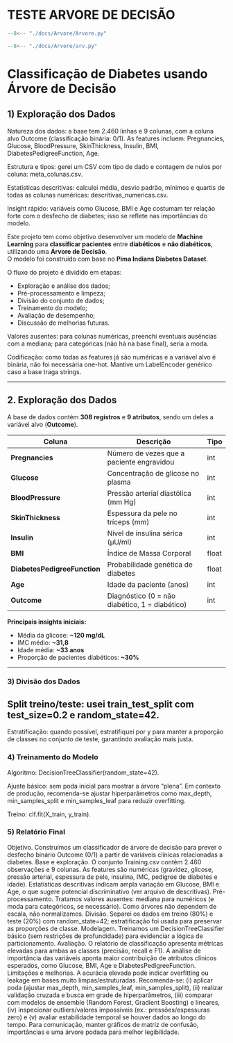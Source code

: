 # TESTE ARVORE DE DECISÃO


``` python exec="on" html="1"
--8<-- "./docs/Arvore/Arvore.py"
```

``` python exec="on" html="1"
--8<-- "./docs/Arvore/arv.py"
```

# Classificação de Diabetes usando Árvore de Decisão

## 1) Exploração dos Dados

Natureza dos dados: a base tem 2.460 linhas e 9 colunas, com a coluna alvo Outcome (classificação binária: 0/1). As features incluem: Pregnancies, Glucose, BloodPressure, SkinThickness, Insulin, BMI, DiabetesPedigreeFunction, Age.

Estrutura e tipos: gerei um CSV com tipo de dado e contagem de nulos por coluna: meta_colunas.csv.

Estatísticas descritivas: calculei média, desvio padrão, mínimos e quartis de todas as colunas numéricas: descritivas_numericas.csv.

Insight rápido: variáveis como Glucose, BMI e Age costumam ter relação forte com o desfecho de diabetes; isso se reflete nas importâncias do modelo.


Este projeto tem como objetivo desenvolver um modelo de **Machine Learning** para **classificar pacientes** entre **diabéticos** e **não diabéticos**, utilizando uma **Árvore de Decisão**.  
O modelo foi construído com base no **Pima Indians Diabetes Dataset**.

O fluxo do projeto é dividido em etapas:
- Exploração e análise dos dados;
- Pré-processamento e limpeza;
- Divisão do conjunto de dados;
- Treinamento do modelo;
- Avaliação de desempenho;
- Discussão de melhorias futuras.

Valores ausentes: para colunas numéricas, preenchi eventuais ausências com a mediana; para categóricas (não há na base final), seria a moda.

Codificação: como todas as features já são numéricas e a variável alvo é binária, não foi necessária one-hot. Mantive um LabelEncoder genérico caso a base traga strings.

---

## 2. Exploração dos Dados 

A base de dados contém **308 registros** e **9 atributos**, sendo um deles a variável alvo (**Outcome**).

| Coluna                     | Descrição                                   | Tipo   |
|---------------------------|-------------------------------------------|--------|
| **Pregnancies**           | Número de vezes que a paciente engravidou | int    |
| **Glucose**               | Concentração de glicose no plasma         | int    |
| **BloodPressure**         | Pressão arterial diastólica (mm Hg)       | int    |
| **SkinThickness**         | Espessura da pele no tríceps (mm)         | int    |
| **Insulin**               | Nível de insulina sérica (µU/ml)          | int    |
| **BMI**                   | Índice de Massa Corporal                 | float  |
| **DiabetesPedigreeFunction** | Probabilidade genética de diabetes     | float  |
| **Age**                   | Idade da paciente (anos)                 | int    |
| **Outcome**               | Diagnóstico (0 = não diabético, 1 = diabético) | int |

**Principais insights iniciais:**
- Média da glicose: **~120 mg/dL**
- IMC médio: **~31,8**
- Idade média: **~33 anos**
- Proporção de pacientes diabéticos: **~30%**

---

### 3) Divisão dos Dados

## Split treino/teste: usei train_test_split com test_size=0.2 e random_state=42.

Estratificação: quando possível, estratifiquei por y para manter a proporção de classes no conjunto de teste, garantindo avaliação mais justa.


### 4) Treinamento do Modelo

Algoritmo: DecisionTreeClassifier(random_state=42).

Ajuste básico: sem poda inicial para mostrar a árvore “plena”. Em contexto de produção, recomenda-se ajustar hiperparâmetros como max_depth, min_samples_split e min_samples_leaf para reduzir overfitting.

Treino: clf.fit(X_train, y_train).

### 5) Relatório Final 

Objetivo. Construímos um classificador de árvore de decisão para prever o desfecho binário Outcome (0/1) a partir de variáveis clínicas relacionadas a diabetes.
Base e exploração. O conjunto Training.csv contém 2.460 observações e 9 colunas. As features são numéricas (gravidez, glicose, pressão arterial, espessura de pele, insulina, IMC, pedigree de diabetes e idade). Estatísticas descritivas indicam ampla variação em Glucose, BMI e Age, o que sugere potencial discriminativo (ver arquivo de descritivas).
Pré-processamento. Tratamos valores ausentes: mediana para numéricos (e moda para categóricos, se necessário). Como árvores não dependem de escala, não normalizamos.
Divisão. Separei os dados em treino (80%) e teste (20%) com random_state=42; estratificação foi usada para preservar as proporções de classe.
Modelagem. Treinamos um DecisionTreeClassifier básico (sem restrições de profundidade) para evidenciar a lógica de particionamento.
Avaliação. O relatório de classificação apresenta métricas elevadas para ambas as classes (precisão, recall e F1). A análise de importância das variáveis aponta maior contribuição de atributos clínicos esperados, como Glucose, BMI, Age e DiabetesPedigreeFunction.
Limitações e melhorias. A acurácia elevada pode indicar overfitting ou leakage em bases muito limpas/estruturadas. Recomenda-se: (i) aplicar poda (ajustar max_depth, min_samples_leaf, min_samples_split), (ii) realizar validação cruzada e busca em grade de hiperparâmetros, (iii) comparar com modelos de ensemble (Random Forest, Gradient Boosting) e lineares, (iv) inspecionar outliers/valores impossíveis (ex.: pressões/espessuras zero) e (v) avaliar estabilidade temporal se houver dados ao longo do tempo. Para comunicação, manter gráficos de matriz de confusão, importâncias e uma árvore podada para melhor legibilidade.

